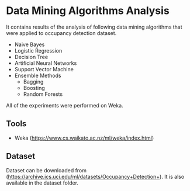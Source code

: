 # Data Mining Algorithms Analysis
It contains results of the analysis of following data mining algorithms that were applied to occupancy detection dataset.

* Naive Bayes
* Logistic Regression
* Decision Tree
* Artificial Neural Networks
* Support Vector Machine
* Ensemble Methods
  * Bagging
  * Boosting
  * Random Forests

All of the experiments were performed on Weka.

## Tools

* Weka (https://www.cs.waikato.ac.nz/ml/weka/index.html)

## Dataset
Dataset can be downloaded from (https://archive.ics.uci.edu/ml/datasets/Occupancy+Detection+). It is also available in the dataset folder.
